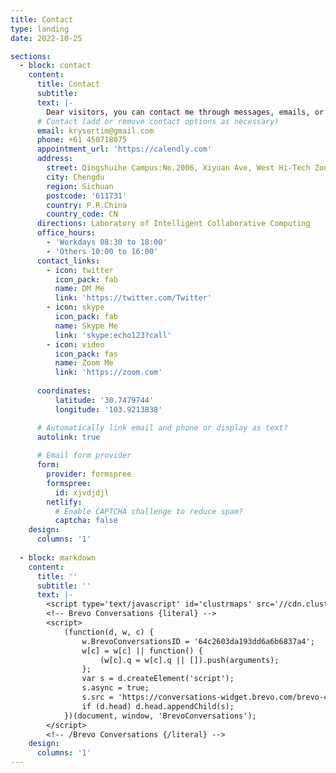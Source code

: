 ```yaml
---
title: Contact
type: landing
date: 2022-10-25

sections:
  - block: contact
    content:
      title: Contact
      subtitle:
      text: |-
        Dear visitors, you can contact me through messages, emails, or you can start a real-time chat by clicking the icon in the lower right corner.
      # Contact (add or remove contact options as necessary)
      email: krysertim@gmail.com
      phone: +61 450718075
      appointment_url: 'https://calendly.com'
      address: 
        street: Qingshuihe Campus:No.2006, Xiyuan Ave, West Hi-Tech Zone
        city: Chengdu
        region: Sichuan
        postcode: '611731'
        country: P.R.China
        country_code: CN
      directions: Laboratory of Intelligent Collaborative Computing
      office_hours:
        - 'Workdays 08:30 to 18:00'
        - 'Others 10:00 to 16:00'
      contact_links:
        - icon: twitter
          icon_pack: fab
          name: DM Me
          link: 'https://twitter.com/Twitter'
        - icon: skype
          icon_pack: fab
          name: Skype Me
          link: 'skype:echo123?call'
        - icon: video
          icon_pack: fas
          name: Zoom Me
          link: 'https://zoom.com'
      
      coordinates:
          latitude: '30.7479744'
          longitude: '103.9213838'

      # Automatically link email and phone or display as text?
      autolink: true
      
      # Email form provider
      form:
        provider: formspree
        formspree:
          id: xjvdjdjl
        netlify:
          # Enable CAPTCHA challenge to reduce spam?
          captcha: false
    design:
      columns: '1'
    
  - block: markdown
    content:
      title: ''
      subtitle: ''
      text: |-
        <script type='text/javascript' id='clustrmaps' src='//cdn.clustrmaps.com/map_v2.js?cl=ffffff&w=a&t=tt&d=IPz9CHURQbIcxY1LcH-h8QSuFwl3DVHDYvYkveXsHqc&co=2d78ad&cmo=3acc3a&cmn=ff5353&ct=ffffff'></script>
        <!-- Brevo Conversations {literal} -->
        <script>
            (function(d, w, c) {
                w.BrevoConversationsID = '64c2603da193dd6a6b6837a4';
                w[c] = w[c] || function() {
                    (w[c].q = w[c].q || []).push(arguments);
                };
                var s = d.createElement('script');
                s.async = true;
                s.src = 'https://conversations-widget.brevo.com/brevo-conversations.js';
                if (d.head) d.head.appendChild(s);
            })(document, window, 'BrevoConversations');
        </script>
        <!-- /Brevo Conversations {/literal} -->
    design:
      columns: '1'
---
```

